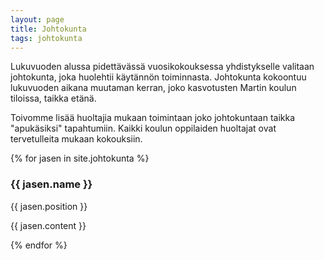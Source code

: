 ```yaml
---
layout: page
title: Johtokunta
tags: johtokunta
---
```


Lukuvuoden alussa pidettävässä vuosikokouksessa yhdistykselle valitaan
johtokunta, joka huolehtii käytännön toiminnasta. Johtokunta kokoontuu
lukuvuoden aikana muutaman kerran, joko kasvotusten Martin koulun
tiloissa, taikka etänä.

Toivomme lisää huoltajia mukaan toimintaan joko johtokuntaan taikka
"apukäsiksi" tapahtumiin.
Kaikki koulun oppilaiden huoltajat ovat tervetulleita mukaan kokouksiin.

{% for jasen in site.johtokunta %}
### {{ jasen.name }}
<span class="vanhis-position">{{ jasen.position }}</span>

{{ jasen.content }}

{% endfor %}
